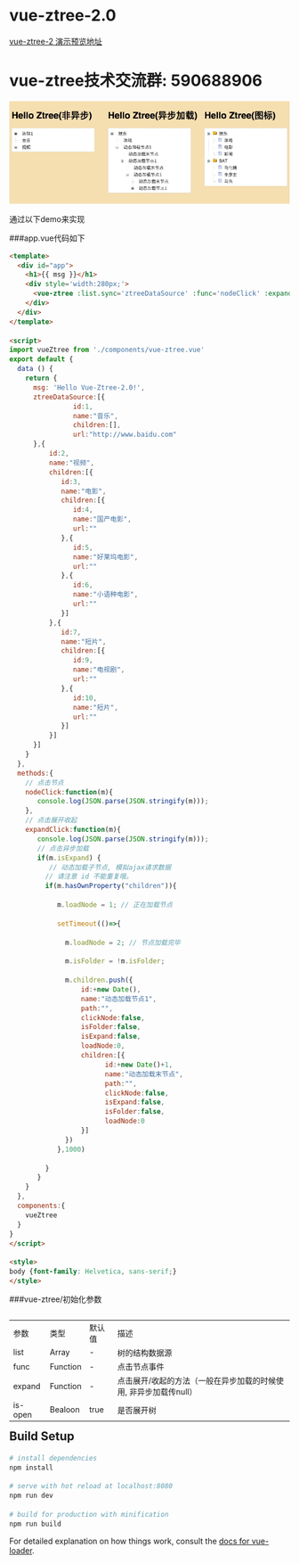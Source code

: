 # vue-ztree-2.0

[vue-ztree-2 演示预览地址](https://lisiyizu.github.io/vue-ztree-2)

# vue-ztree技术交流群: 590688906

![](vue-ztree-2.0.png)

通过以下demo来实现

###app.vue代码如下

```html
<template>
  <div id="app">
    <h1>{{ msg }}</h1>
    <div style='width:280px;'>
      <vue-ztree :list.sync='ztreeDataSource' :func='nodeClick' :expand='expandClick' :is-open='true'></vue-ztree>
    </div>
  </div>
</template>

<script>
import vueZtree from './components/vue-ztree.vue'
export default {
  data () {
    return {
      msg: 'Hello Vue-Ztree-2.0!',
      ztreeDataSource:[{
                id:1,
                name:"音乐",
                children:[],
                url:"http://www.baidu.com"
      },{
          id:2,
          name:"视频",
          children:[{
             id:3,
             name:"电影",
             children:[{
                id:4,
                name:"国产电影",
                url:""
             },{
                id:5,
                name:"好莱坞电影",
                url:""
             },{
                id:6,
                name:"小语种电影",
                url:""
             }]
          },{
             id:7,
             name:"短片",
             children:[{
                id:9,
                name:"电视剧",
                url:""
             },{
                id:10,
                name:"短片",
                url:""
             }]
          }]
      }]
    }
  },
  methods:{
    // 点击节点
    nodeClick:function(m){
       console.log(JSON.parse(JSON.stringify(m)));
    },
    // 点击展开收起
    expandClick:function(m){
       console.log(JSON.parse(JSON.stringify(m)));
       // 点击异步加载
       if(m.isExpand) {
          // 动态加载子节点, 模拟ajax请求数据
         // 请注意 id 不能重复哦。
         if(m.hasOwnProperty("children")){
            
            m.loadNode = 1; // 正在加载节点

            setTimeout(()=>{

              m.loadNode = 2; // 节点加载完毕

              m.isFolder = !m.isFolder; 

              m.children.push({
                  id:+new Date(),
                  name:"动态加载节点1",
                  path:"",
                  clickNode:false,
                  isFolder:false,
                  isExpand:false,
                  loadNode:0,
                  children:[{
                        id:+new Date()+1,
                        name:"动态加载末节点",
                        path:"",
                        clickNode:false,
                        isExpand:false,
                        isFolder:false,
                        loadNode:0
                  }]
              })
            },1000)
            
         }
       }
    }
  },
  components:{
    vueZtree
  }
}
</script>

<style>
body {font-family: Helvetica, sans-serif;}
</style>

```

###vue-ztree/初始化参数
<table  border="0" align="left">
	<tbody>
		<tr>
			<td >参数</td>
			<td >类型</td>
			<td >默认值</td>
			<td >描述</td>
		</tr>
		<tr>
			<td >list</td>
			<td >Array</td>
			<td >-</td>
			<td >树的结构数据源</td>
		</tr>
		<tr>
			<td >func</td>
			<td >Function</td>
			<td >-</td>
			<td >点击节点事件</td>
		</tr>
    <tr>
      <td >expand</td>
      <td >Function</td>
      <td >-</td>
      <td >点击展开/收起的方法（一般在异步加载的时候使用, 非异步加载传null）</td>
    </tr>
		<tr>
			<td >is-open</td>
			<td >Bealoon</td>
			<td >true</td>
			<td >是否展开树</td>
		</tr>
	</tbody>
</table>


## Build Setup

``` bash
# install dependencies
npm install

# serve with hot reload at localhost:8080
npm run dev

# build for production with minification
npm run build
```

For detailed explanation on how things work, consult the [docs for vue-loader](http://vuejs.github.io/vue-loader).
